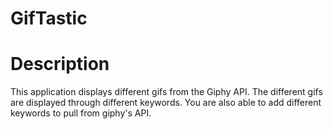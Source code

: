 # GifTastic

# Description

This application displays different gifs from the Giphy API. The different gifs are displayed through different keywords. You are also able to add different keywords to pull from giphy's API.
